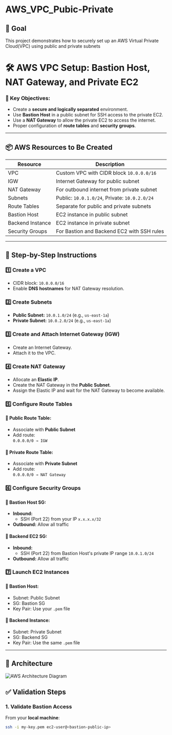 # AWS_VPC_Pubic-Private
## 🎯 Goal
This project demonstrates how to securely set up an AWS Virtual Private Cloud(VPC) using public and private subnets
# 🛠️ AWS VPC Setup: Bastion Host, NAT Gateway, and Private EC2
### 🔐 Key Objectives:
- Create a **secure and logically separated** environment.
- Use **Bastion Host** in a public subnet for SSH access to the private EC2.
- Use a **NAT Gateway** to allow the private EC2 to access the internet.
- Proper configuration of **route tables** and **security groups**.

---

## 📦 AWS Resources to Be Created

| Resource         | Description                                   |
|------------------|-----------------------------------------------|
| VPC              | Custom VPC with CIDR block `10.0.0.0/16`      |
| IGW              | Internet Gateway for public subnet            |
| NAT Gateway      | For outbound internet from private subnet     |
| Subnets          | Public: `10.0.1.0/24`, Private: `10.0.2.0/24` |
| Route Tables     | Separate for public and private subnets       |
| Bastion Host     | EC2 instance in public subnet                 |
| Backend Instance | EC2 instance in private subnet                |
| Security Groups  | For Bastion and Backend EC2 with SSH rules    |

---

## 🧱 Step-by-Step Instructions

### 1️⃣ Create a VPC
- CIDR block: `10.0.0.0/16`
- Enable **DNS hostnames** for NAT Gateway resolution.

### 2️⃣ Create Subnets
- **Public Subnet:** `10.0.1.0/24` (e.g., `us-east-1a`)
- **Private Subnet:** `10.0.2.0/24` (e.g., `us-east-1a`)

### 3️⃣ Create and Attach Internet Gateway (IGW)
- Create an Internet Gateway.
- Attach it to the VPC.

### 4️⃣ Create NAT Gateway
- Allocate an **Elastic IP**.
- Create the NAT Gateway in the **Public Subnet**.
- Assign the Elastic IP and wait for the NAT Gateway to become available.

### 5️⃣ Configure Route Tables

#### 🔹 Public Route Table:
- Associate with **Public Subnet**
- Add route:  
  `0.0.0.0/0 → IGW`

#### 🔹 Private Route Table:
- Associate with **Private Subnet**
- Add route:  
  `0.0.0.0/0 → NAT Gateway`

### 6️⃣ Configure Security Groups

#### 🔐 Bastion Host SG:
- **Inbound:**
  - SSH (Port 22) from your IP `x.x.x.x/32`
- **Outbound:** Allow all traffic

#### 🔐 Backend EC2 SG:
- **Inbound:**
  - SSH (Port 22) from Bastion Host's private IP range `10.0.1.0/24`
- **Outbound:** Allow all traffic

### 7️⃣ Launch EC2 Instances

#### 🚀 Bastion Host:
- Subnet: Public Subnet
- SG: Bastion SG
- Key Pair: Use your `.pem` file

#### 🚀 Backend Instance:
- Subnet: Private Subnet
- SG: Backend SG
- Key Pair: Use the same `.pem` file

---
## 🧰 Architecture
![AWS Architecture Diagram](C:\Users\DEVANSH\Downloads\public-private_arch.JPG)

## ✅ Validation Steps

### 1. Validate Bastion Access
From your **local machine**:
```bash
ssh -i my-key.pem ec2-user@<bastion-public-ip>



